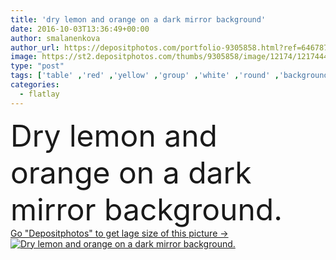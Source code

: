 ```yaml
---
title: 'dry lemon and orange on a dark mirror background'
date: 2016-10-03T13:36:49+00:00
author: smalanenkova
author_url: https://depositphotos.com/portfolio-9305858.html?ref=64678756
image: https://st2.depositphotos.com/thumbs/9305858/image/12174/121744464/api_thumb_450.jpg?forcejpeg=true
type: "post"
tags: ['table' ,'red' ,'yellow' ,'group' ,'white' ,'round' ,'background' ,'nobody' ,'circle' ,'christmas' ,'decoration' ,'decorative' ,'single' ,'one' ,'decor' ,'nature' ,'texture' ,'orange' ,'close' ,'healthy' ,'natural' ,'food' ,'wooden' ,'slice' ,'fruit' ,'cut' ,'vitamin' ,'aromatic' ,'rock' ,'floor' ,'sliced' ,'aroma' ,'dry' ,'aromatherapy' ,'citrus' ,'top' ,'grapefruit' ,'lemon' ,'mandarin' ,'spice' ,'scent' ,'seasoning' ,'above' ,'fragrance' ,'flavor' ,'fragrant' ,'around' ,'advent' ,'optional' ,'flatlay' ]
categories: 
  - flatlay
---
```

<div aling="center">
            <font size="60"> Dry lemon and orange on a dark mirror background.</font>   
</div>
<div>
    <a href='https://st2.depositphotos.com/thumbs/9305858/image/12174/121744464/api_thumb_450.jpg?forcejpeg=true?ref=64678756' target=_blank > Go "Depositphotos" to get lage size of this picture ->
        <img href='https://st2.depositphotos.com/thumbs/9305858/image/12174/121744464/api_thumb_450.jpg?forcejpeg=true?ref=64678756' src='https://st2.depositphotos.com/9305858/12174/i/950/depositphotos_121744464-stock-photo-dry-lemon-and-orange-on.jpg?forcejpeg=true' alt='Dry lemon and orange on a dark mirror background.' >
    </a>
</div>

